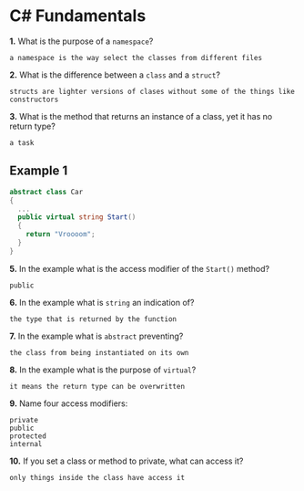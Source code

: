 # C# Fundamentals


**1.** What is the purpose of a `namespace`?
<!-- enter you answer in the space below -->
```
a namespace is the way select the classes from different files 
```
**2.** What is the difference between a `class` and a `struct`?
<!-- enter you answer in the space below -->
```
structs are lighter versions of clases without some of the things like constructors 
```
**3.** What is the method that returns an instance of a class, yet it has no return type?
<!-- enter you answer in the space below -->
```
a task
```
## Example 1
```c#
abstract class Car
{
  ...
  public virtual string Start()
  {
    return "Vroooom";
  }
}
```
**5.** In the example what is the access modifier of the `Start()` method?
<!-- enter you answer in the space below -->
```
public
```
**6.** In the example what is `string` an indication of?
<!-- enter you answer in the space below -->
```
the type that is returned by the function
```
**7.** In the example what is `abstract` preventing?
<!-- enter you answer in the space below -->
```
the class from being instantiated on its own
```
**8.** In the example what is the purpose of `virtual`?
<!-- enter you answer in the space below -->
```
it means the return type can be overwritten
```
**9.** Name four access modifiers:
<!-- enter you answer in the space below -->
```
private 
public 
protected
internal
```
**10.** If you set a class or method to private, what can access it?
<!-- enter you answer in the space below -->
```
only things inside the class have access it
```